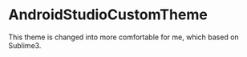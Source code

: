 # AndroidStudioCustomTheme
This theme is changed into more comfortable for me, which based on Sublime3.
